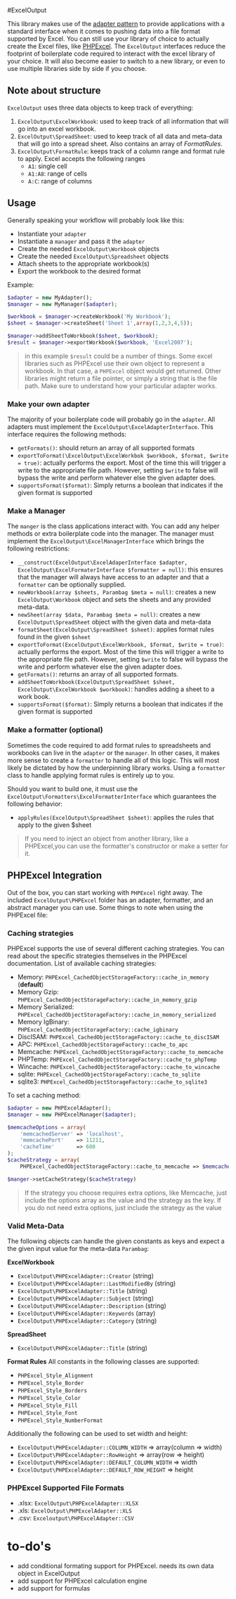 
#ExcelOutput

This library makes use of the [adapter pattern](http://en.wikipedia.org/wiki/Adapter_pattern) to provide applications with a standard interface when it comes to pushing data into a file format supported by Excel. You can still use your library of choice to actually create the Excel files, like [PHPExcel](https://github.com/PHPOffice/PHPExcel). The `ExcelOutput` interfaces reduce the footprint of boilerplate code required to interact with the excel library of your choice. It will also become easier to switch to a new library, or even to use multiple libraries side by side if you choose. 

## Note about structure

`ExcelOutput` uses three data objects to keep track of everything:

1. `ExcelOutput\ExcelWorkbook`: used to keep track of all information that will go into an excel workbook.
2. `ExcelOutput\SpreadSheet`: used to keep track of all data and meta-data that will go into a spread sheet. Also contains an array of *FormatRules*.
3. `ExcelOutput\FormatRule`: keeps track of a column range and format rule to apply. Excel accepts the following ranges
    * `A1`: single cell
    * `A1:A8`: range of cells
    * `A:C`: range of columns 

## Usage

Generally speaking your workflow will probably look like this:

* Instantiate your `adapter`
* Instantiate a `manager` and pass it the `adapter`
* Create the needed `ExcelOutput\Workbook` objects
* Create the needed `ExcelOutput\Spreadsheet` objects
* Attach sheets to the appropriate workbook(s)
* Export the workbook to the desired format

Example:

```php
$adapter = new MyAdapter();
$manager = new MyManager($adapter);

$workbook = $manager->createWorkbook('My Workbook');
$sheet = $manager->createSheet('Sheet 1',array(1,2,3,4,5));

$manager->addSheetToWorkbook($sheet, $workbook);
$result = $manager->exportWorkbook($workbook, 'Excel2007');
```

>in this example `$result` could be a number of things. Some excel libraries such as PHPExcel use their own object to represent a workbook. In that case, a `PHPExcel` object would get returned. Other libraries might return a file pointer, or simply a string that is the file path. Make sure to understand how your particular adapter works.


### Make your own adapter

The majority of your boilerplate code will probably go in the `adapter`. All adapters must implement the `ExcelOutput\ExcelAdapterInterface`. This interface requires the following methods:

* `getFormats()`: should return an array of all supported formats
* `exportToFormat(\ExcelOutput\ExcelWorkbok $workbook, $format, $write = true)`: actually performs the export. Most of the time this will trigger a write to the appropriate file path. However, setting `$write` to false will bypass the write and perform whatever else the given adapter does.
* `supportsFormat($format)`: Simply returns a boolean that indicates if the given format is supported

### Make a Manager

The `manger` is the class applications interact with. You can add any helper methods or extra boilerplate code into the manager. The manager must implement the `ExcelOutput\ExcelManagerInterface` which brings the following restrictions:

* `__construct(ExcelOutput\ExcelAdaperInterface $adapter, ExcelOutput\ExcelFormaterInterface $formatter = null)`: this ensures that the manager will always have access to an adapter and that a `formatter` can be optionally supplied.
* `newWorkbook(array $sheets, Parambag $meta = null)`: creates a new `ExcelOutput\Workbook` object and sets the sheets and any provided meta-data.
* `newSheet(array $data, Parambag $meta = null)`: creates a new `ExcelOutput\SpreadSheet` object with the given data and meta-data
* `formatSheet(ExcelOutput\SpreadSheet $sheet)`: applies format rules found in the given `$sheet`
* `exportToFormat(ExcelOutput\ExcelWorkbook, $format, $write = true)`: actually performs the export. Most of the time this will trigger a write to the appropriate file path. However, setting `$write` to false will bypass the write and perform whatever else the given adapter does.
* `getFormats()`: returns an array of all supported formats.
* `addSheetToWorkbook(ExcelOutput\SpreadSheet $sheet, ExcelOutput\ExcelWorkbook $workbook)`: handles adding a sheet to a work book.
* `supportsFormat($format)`: Simply returns a boolean that indicates if the given format is supported

### Make a formatter (optional)

Sometimes the code required to add format rules to spreadsheets and workbooks can live in the `adapter` or the `manager`. In other cases, it makes more sense to create a `formatter` to handle all of this logic. This will most likely be dictated by how the underpinning library works. Using a `formatter` class to handle applying format rules is entirely up to you.

Should you want to build one, it must use the `ExcelOutput\Formatters\ExcelFormatterInterface` which guarantees the following behavior:

* `applyRules(ExcelOutput\SpreadSheet $sheet)`: applies the rules that apply to the given $sheet

> If you need to inject an object from another library, like a PHPExcel,you can use the formatter's constructor or make a setter for it.

## PHPExcel Integration

Out of the box, you can start working with `PHPExcel` right away. The included `ExcelOutput\PHPExcel` folder has an adapter, formatter, and an abstract manager you can use. Some things to note when using the PHPExcel file:

### Caching strategies

PHPExcel supports the use of several different caching strategies. You can read about the specific strategies themselves in the PHPExcel documentation. List of available caching strategies:

* Memory: `PHPExcel_CachedObjectStorageFactory::cache_in_memory`   (**default**)
* Memory Gzip: `PHPExcel_CachedObjectStorageFactory::cache_in_memory_gzip`
* Memory Serialized: `PHPExcel_CachedObjectStorageFactory::cache_in_memory_serialized`
* Memory IgBinary: `PHPExcel_CachedObjectStorageFactory::cache_igbinary`
* DiscISAM: `PHPExcel_CachedObjectStorageFactory::cache_to_discISAM`
* APC: `PHPExcel_CachedObjectStorageFactory::cache_to_apc`
* Memcache: `PHPExcel_CachedObjectStorageFactory::cache_to_memcache`
* PHPTemp: `PHPExcel_CachedObjectStorageFactory::cache_to_phpTemp`
* Wincache: `PHPExcel_CachedObjectStorageFactory::cache_to_wincache`
* sqlite: `PHPExcel_CachedObjectStorageFactory::cache_to_sqlite`
* sqlite3: `PHPExcel_CachedObjectStorageFactory::cache_to_sqlite3`

To set a caching method:

```php
$adapter = new PHPExcelAdapter();
$manager = new PHPExcelManager($adapter);

$memcacheOptions = array(
    'memcachedServer' => 'localhost',
    'memcachePort'    => 11211,
    'cacheTime'       => 600 
);
$cacheStrategy = array(
    PHPExcel_CachedObjectStorageFactory::cache_to_memcache => $memcacheOptions

$manger->setCacheStrategy($cacheStrategy)

```
>If the strategy you choose requires extra options, like Memcache, just include the options array as the value and the strategy as the key. If you do not need extra options, just include the strategy as the value

### Valid Meta-Data
The following objects can handle the given constants as keys and expect a the given input value for the meta-data `Parambag`:

**ExcelWorkbook**
* `ExcelOutput\PHPExcelAdapter::Creator` (string)
* `ExcelOutput\PHPExcelAdapter::LastModifiedBy` (string)
* `ExcelOutput\PHPExcelAdapter::Title` (string)
* `ExcelOutput\PHPExcelAdapter::Subject` (string)
* `ExcelOutput\PHPExcelAdapter::Description` (string)
* `ExcelOutput\PHPExcelAdapter::Keywords` (array<string>)
* `ExcelOutput\PHPExcelAdapter::Category` (string)

**SpreadSheet**
* `ExcelOutput\PHPExcelAdapter::Title` (string)

**Format Rules**
All constants in the following classes are supported:

* `PHPExcel_Style_Alignment`
* `PHPExcel_Style_Border`
* `PHPExcel_Style_Borders`
* `PHPExcel_Style_Color`
* `PHPExcel_Style_Fill`
* `PHPExcel_Style_Font`
* `PHPExcel_Style_NumberFormat`

Additionally the following can be used to set width and height:
*  `ExcelOutput\PHPExcelAdapter::COLUMN_WIDTH` => array(column<string> => width<int>)
*  `ExcelOutput\PHPExcelAdapter::RowHeight` => array(row<int> => height<int>)
*  `ExcelOutput\PHPExcelAdapter::DEFAULT_COLUMN_WIDTH` => width <int>
*  `ExcelOutput\PHPExcelAdapter::DEFAULT_ROW_HEIGHT` => height<int>

### PHPExcel Supported File Formats
* .xlsx: `ExcelOutput\PHPExcelAdapter::XLSX`
* .xls: `ExcelOutput\PHPExcelAdapter::XLS`
* .csv: `Exceloutput\PHPExcelAdapter::CSV`

# to-do's
* add conditional formating support for PHPExcel. needs its own data object in ExcelOutput
* add support for PHPExcel calculation engine
* add support for formulas